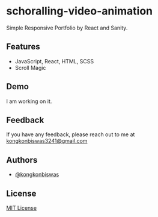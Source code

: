 # schoralling-video-animation

Simple Responsive Portfolio by React and Sanity.

## Features

- JavaScript, React, HTML, SCSS
- Scroll Magic


## Demo

I am working on it.

## Feedback

If you have any feedback, please reach out to me at kongkonbiswas3241@gmail.com


## Authors

- [@kongkonbiswas](https://github.com/kongkonbiswas)

## License

[MIT License](LICENSE)


